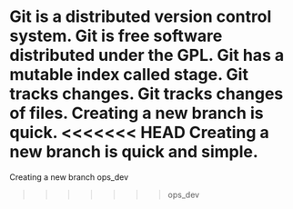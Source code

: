 Git is a distributed version control system.
Git is free software distributed under the GPL.
Git has a mutable index called stage.
Git tracks changes.
Git tracks changes of files.
Creating a new branch is quick.
<<<<<<< HEAD
Creating a new branch is quick and simple.
=======
Creating a new branch ops_dev
>>>>>>> ops_dev

